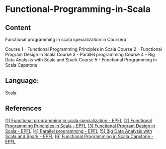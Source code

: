# Functional-Programming-in-Scala

## Content
Functional programming in scala specialization in Coursera

Course 1 -  Functional Programming Principles in Scala
Course 2 -  Functional Program Design in Scala
Course 3 -  Parallel programming
Course 4 -  Big Data Analysis with Scala and Spark
Course 5 -  Functional Programming in Scala Capstone

## Language:
Scala

## References
[[1] Functional programming in scala specialization - EPFL](https://www.coursera.org/specializations/scala)
[[2] Functional Programming Principles in Scala - EPFL](https://www.coursera.org/learn/progfun1?specialization=scala)
[[3] Functional Program Design in Scala - EPFL](https://www.coursera.org/learn/progfun2?specialization=scala)
[[4] Parallel programming - EPFL](https://www.coursera.org/learn/parprog1?specialization=scala)
[[5] Big Data Analysis with Scala and Spark - EPFL](https://www.coursera.org/learn/scala-spark-big-data?specialization=scala)
[[6] Functional Programming in Scala Capstone - EPFL](https://www.coursera.org/learn/scala-capstone)
